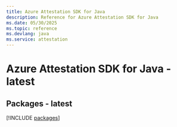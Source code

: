 ```yaml
---
title: Azure Attestation SDK for Java
description: Reference for Azure Attestation SDK for Java
ms.date: 05/30/2025
ms.topic: reference
ms.devlang: java
ms.service: attestation
---
```

# Azure Attestation SDK for Java - latest
## Packages - latest
[!INCLUDE [packages](attestation-index.md)]